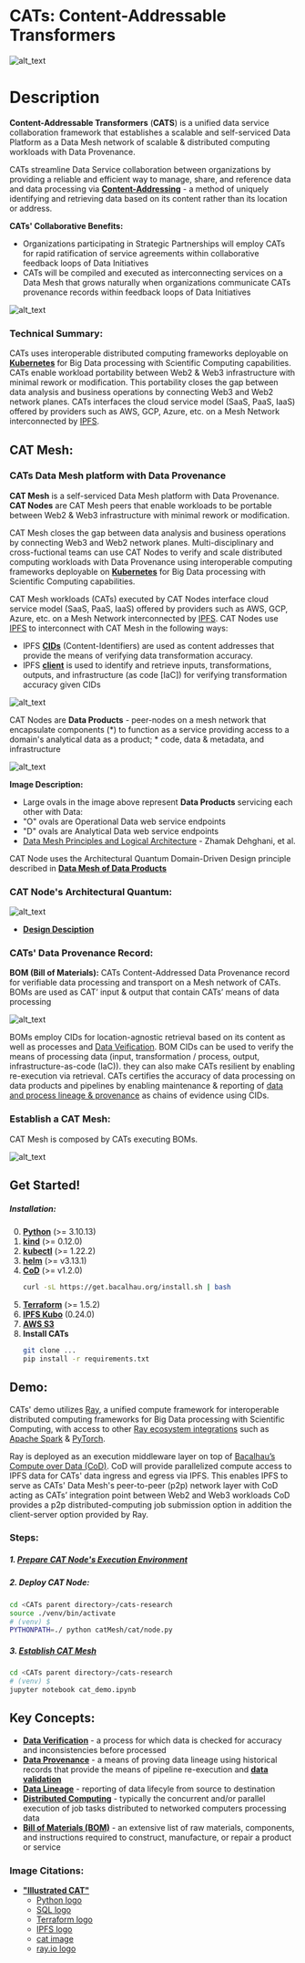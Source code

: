 # CATs: Content-Addressable Transformers
![alt_text](images/CATs_chaordic_kernel.jpeg)

# Description
**Content-Addressable Transformers** (**CATS**) is a unified data service collaboration framework that establishes a scalable and 
self-serviced Data Platform as a Data Mesh network of scalable & distributed computing workloads with Data Provenance.

CATs streamline Data Service collaboration between organizations by providing a reliable and efficient way to manage, 
share, and reference data and data processing via 
[**Content-Addressing**](https://en.wikipedia.org/wiki/Content-addressable_storage) - a method of uniquely identifying 
and retrieving data based on its content rather than its location or address.

**CATs' Collaborative Benefits:**
* Organizations participating in Strategic Partnerships will employ CATs for rapid ratification of service agreements 
within collaborative feedback loops of Data Initiatives
* CATs will be compiled and executed as interconnecting services on a Data Mesh that grows naturally when organizations 
communicate CATs provenance records within feedback loops of Data Initiatives

![alt_text](images/CATs_bom_ag.jpeg)

### Technical Summary:
CATs uses interoperable distributed computing frameworks deployable on **[Kubernetes](https://kubernetes.io/)** for 
Big Data processing with Scientific Computing capabilities. CATs enable workload portability between Web2 & Web3 
infrastructure with minimal rework or modification. This portability closes the gap between data analysis and business 
operations by connecting Web3 and Web2 network planes. CATs interfaces the cloud service model (SaaS, PaaS, IaaS) 
offered by providers such as AWS, GCP, Azure, etc. on a Mesh Network interconnected by [IPFS](https://ipfs.io/).

## CAT Mesh: 
### CATs Data Mesh platform with Data Provenance
**CAT Mesh** is a self-serviced Data Mesh platform with Data Provenance. **CAT Nodes** are CAT Mesh peers that enable 
workloads to be portable between Web2 & Web3 infrastructure with minimal rework or modification.

CAT Mesh closes the gap between data analysis and business operations by connecting Web3 and Web2 network planes. 
Multi-disciplinary and cross-fuctional teams can use CAT Nodes to verify and scale distributed computing workloads with 
Data Provenance using interoperable computing frameworks deployable on **[Kubernetes](https://kubernetes.io/)** for Big 
Data processing with Scientific Computing capabilities.

CAT Mesh workloads (CATs) executed by CAT Nodes interface cloud service model (SaaS, PaaS, IaaS) offered by providers 
such as AWS, GCP, Azure, etc. on a Mesh Network interconnected by [IPFS](https://ipfs.io/).
CAT Nodes use [IPFS](https://ipfs.io/) to interconnect with CAT Mesh in the following ways:
* IPFS **[CIDs](https://docs.ipfs.io/concepts/content-addressing/)** (Content-Identifiers) are used as content addresses 
that provide the means of verifying data transformation accuracy.
* IPFS **[client](https://docs.ipfs.io/install/command-line/#official-distributions)** is used to identify and retrieve 
inputs, transformations, outputs, and infrastructure (as code [IaC]) for verifying transformation accuracy given CIDs

![alt_text](images/cid_example.jpeg)

CAT Nodes are **Data Products** - peer-nodes on a mesh network that encapsulate components (*) to function as a service providing access to 
a domain's analytical data as a product; * code, data & metadata, and infrastructure

![alt_text](images/data_product_domain.jpeg)

**Image Description:** 
* Large ovals in the image above represent **Data Products** servicing each other with Data:
* "O" ovals are Operational Data web service endpoints
* "D" ovals are Analytical Data web service endpoints
* [Data Mesh Principles and Logical Architecture](https://martinfowler.com/articles/data-mesh-principles.html) - Zhamak Dehghani, et al.


CAT Node uses the Architectural Quantum Domain-Driven Design principle described in 
[**Data Mesh of Data Products**](https://martinfowler.com/articles/data-mesh-principles.html)

### CAT Node's Architectural Quantum:
![alt_text](images/CATkernel.jpeg)
* [**Design Desciption**](docs/DESIGN.md)

### CATs' Data Provenance Record:
**BOM (Bill of Materials):** 
CATs Content-Addressed Data Provenance record for verifiable data processing and transport on 
a Mesh network of CATs. BOMs are used as CAT’ input & output that contain CATs’ means of data processing

![alt_text](images/CATs_bom_activity.jpeg)

BOMs employ CIDs for location-agnostic retrieval based on its content as well as processes and 
[Data Veification](https://en.wikipedia.org/wiki/Data_verification). BOM CIDs can be used to verify the means of processing 
data (input, transformation / process, output, infrastructure-as-code (IaC)). they can also 
make CATs resilient by enabling re-execution via retrieval. CATs certifies the accuracy of data processing on data 
products and pipelines by enabling maintenance & reporting of 
[data and process lineage & provenance](https://bi-insider.com/posts/data-lineage-and-data-provenance/) as chains of 
evidence using CIDs.

### Establish a CAT Mesh:

CAT Mesh is composed by CATs executing BOMs.

![alt_text](images/CATs_bom_connect.jpeg)

## Get Started!

##### Installation:
0. **[Python](https://www.python.org/downloads/)** (>= 3.10.13)
1. **[kind](https://kind.sigs.k8s.io/docs/user/quick-start/#installing-from-release-binaries)** (>= 0.12.0)
2. **[kubectl](https://kubernetes.io/docs/tasks/tools/install-kubectl-linux/)** (>= 1.22.2)
3. **[helm](https://helm.sh/docs/intro/install/)** (>= v3.13.1)
4. **[CoD](https://docs.bacalhau.org/getting-started/installation/)** (>= v1.2.0)
   ```bash
   curl -sL https://get.bacalhau.org/install.sh | bash
   ```
5. **[Terraform](https://developer.hashicorp.com/terraform/tutorials/aws-get-started/install-cli)** (>= 1.5.2)
6. **[IPFS Kubo](https://docs.ipfs.tech/install/command-line/#system-requirements)** (0.24.0)
7. **[AWS S3](https://aws.amazon.com/s3/)**
8. **Install CATs**
    ```bash
    git clone ...
    pip install -r requirements.txt
    ```
## Demo:
CATs' demo utilizes [Ray](https://www.ray.io/), a unified compute framework for interoperable distributed computing 
frameworks for Big Data processing with Scientific Computing, with access to other 
[Ray ecosystem integrations](https://docs.ray.io/en/latest/ray-overview/ray-libraries.html) such as 
[Apache Spark](https://spark.apache.org/) & [PyTorch](https://pytorch.org/). 

Ray is deployed as an execution middleware layer on top of [Bacalhau’s Compute over Data (CoD)](https://www.bacalhau.org/). CoD will provide 
parallelized compute access to IPFS data for CATs' data ingress and egress via IPFS. This enables IPFS to serve as CATs' 
Data Mesh's peer-to-peer (p2p) network layer with CoD acting as CATs’ integration point between Web2 and Web3 workloads 
CoD provides a p2p distributed-computing job submission option in addition the client-server option provided by Ray.

### Steps:
#####  1. [Prepare CAT Node's Execution Environment](./docs/ENV.md)
#####  2. Deploy CAT Node:
  ```bash
  cd <CATs parent directory>/cats-research
  source ./venv/bin/activate
  # (venv) $
  PYTHONPATH=./ python catMesh/cat/node.py
  ```
#####  3. [Establish CAT Mesh](./cats_demo.ipynb)
  ```bash
  cd <CATs parent directory>/cats-research
  # (venv) $
  jupyter notebook cat_demo.ipynb
  ```

## Key Concepts:
* **[Data Verification](https://en.wikipedia.org/wiki/Data_verification)** - a process for which data is checked for 
accuracy and inconsistencies before processed
* **[Data Provenance](https://bi-insider.com/posts/data-lineage-and-data-provenance/)** - a means of proving data lineage using historical records that provide the means 
of pipeline re-execution and **[data validation](https://en.wikipedia.org/wiki/Data_validation)**
* **[Data Lineage](https://bi-insider.com/posts/data-lineage-and-data-provenance/)** - reporting of data lifecyle from source to destination
* **[Distributed Computing](https://en.wikipedia.org/wiki/Distributed_computing)** - typically the concurrent and/or 
parallel execution of job tasks distributed to networked computers processing data
* **[Bill of Materials (BOM)](https://en.wikipedia.org/wiki/Bill_of_materials)** - an extensive list of raw materials,
components, and instructions required to construct, manufacture, or repair a product or service

### Image Citations:
* **["Illustrated CAT"](https://github.com/BlockScience/cats#illustrated-cat)**
  * [Python logo](https://tse4.mm.bing.net/th?id=OIP.ubux1yLT726_fVc3A7WSXgHaHa&pid=Api)
  * [SQL logo](https://cdn3.iconfinder.com/data/icons/dompicon-glyph-file-format-2/256/file-sql-format-type-128.png)
  * [Terraform logo](https://tse2.mm.bing.net/th?id=OIP.1gAEVon2RF5oko4iWCfftgHaHO&pid=Api)
  * [IPFS logo](https://tse1.mm.bing.net/th?id=OIP.BRyW5Tdm5_6VQxCsGr_sQAHaHa&pid=Api)
  * [cat image](https://tse1.mm.bing.net/th?id=OIP.xS_itpeyTImMcrcQ_YNsfQHaIu&pid=Api)
  * [ray.io logo](https://open-datastudio.io/_images/ray-logo.png)
  
